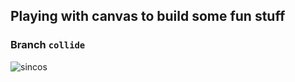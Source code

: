 ## Playing with canvas to build some fun stuff


### Branch `collide`
![sincos](assets/blood-phantom.gif)
